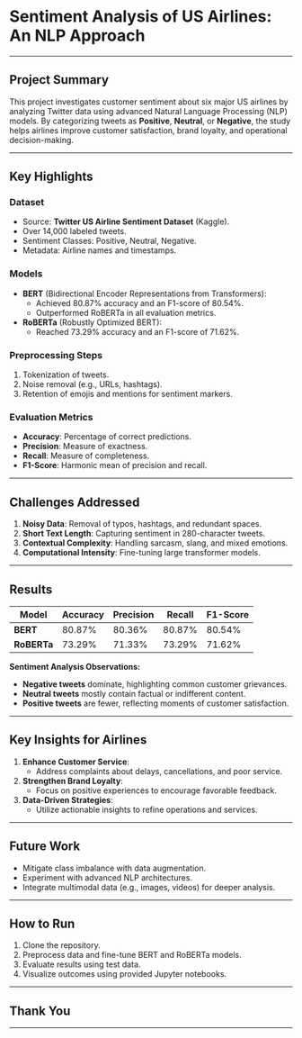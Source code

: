 # Sentiment Analysis of US Airlines: An NLP Approach

---

## Project Summary

This project investigates customer sentiment about six major US airlines by analyzing Twitter data using advanced Natural Language Processing (NLP) models. By categorizing tweets as **Positive**, **Neutral**, or **Negative**, the study helps airlines improve customer satisfaction, brand loyalty, and operational decision-making.

---

## Key Highlights

### Dataset
- Source: **Twitter US Airline Sentiment Dataset** (Kaggle).
- Over 14,000 labeled tweets.
- Sentiment Classes: Positive, Neutral, Negative.
- Metadata: Airline names and timestamps.

### Models
- **BERT** (Bidirectional Encoder Representations from Transformers):
  - Achieved 80.87% accuracy and an F1-score of 80.54%.
  - Outperformed RoBERTa in all evaluation metrics.
- **RoBERTa** (Robustly Optimized BERT):
  - Reached 73.29% accuracy and an F1-score of 71.62%.

### Preprocessing Steps
1. Tokenization of tweets.
2. Noise removal (e.g., URLs, hashtags).
3. Retention of emojis and mentions for sentiment markers.

### Evaluation Metrics
- **Accuracy**: Percentage of correct predictions.
- **Precision**: Measure of exactness.
- **Recall**: Measure of completeness.
- **F1-Score**: Harmonic mean of precision and recall.

---

## Challenges Addressed

1. **Noisy Data**: Removal of typos, hashtags, and redundant spaces.
2. **Short Text Length**: Capturing sentiment in 280-character tweets.
3. **Contextual Complexity**: Handling sarcasm, slang, and mixed emotions.
4. **Computational Intensity**: Fine-tuning large transformer models.

---

## Results

| Model      | Accuracy | Precision | Recall | F1-Score |
|------------|----------|-----------|--------|----------|
| **BERT**   | 80.87%   | 80.36%    | 80.87% | 80.54%   |
| **RoBERTa**| 73.29%   | 71.33%    | 73.29% | 71.62%   |

**Sentiment Analysis Observations:**
- **Negative tweets** dominate, highlighting common customer grievances.
- **Neutral tweets** mostly contain factual or indifferent content.
- **Positive tweets** are fewer, reflecting moments of customer satisfaction.

---

## Key Insights for Airlines

1. **Enhance Customer Service**:
   - Address complaints about delays, cancellations, and poor service.
2. **Strengthen Brand Loyalty**:
   - Focus on positive experiences to encourage favorable feedback.
3. **Data-Driven Strategies**:
   - Utilize actionable insights to refine operations and services.

---

## Future Work

- Mitigate class imbalance with data augmentation.
- Experiment with advanced NLP architectures.
- Integrate multimodal data (e.g., images, videos) for deeper analysis.

---

## How to Run

1. Clone the repository.
3. Preprocess data and fine-tune BERT and RoBERTa models.
4. Evaluate results using test data.
5. Visualize outcomes using provided Jupyter notebooks.

---

## Thank You

---

